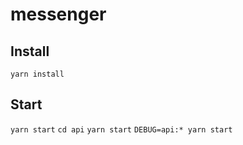 # messenger

## Install

`yarn install`

## Start

`yarn start`
`cd api`
`yarn start`
`DEBUG=api:* yarn start`
